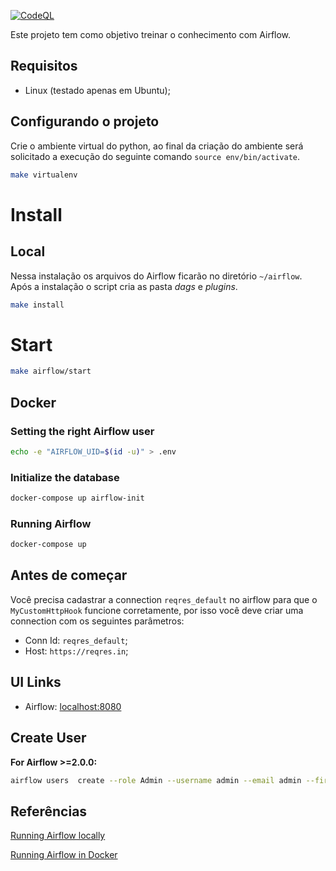 [![CodeQL](https://github.com/icarocarmona/treinando-airflow/actions/workflows/codeql-analysis.yml/badge.svg?branch=master)](https://github.com/icarocarmona/treinando-airflow/actions/workflows/codeql-analysis.yml)

Este projeto tem como objetivo treinar o conhecimento com Airflow.


## Requisitos
- Linux (testado apenas em Ubuntu);
## Configurando o projeto

Crie o ambiente virtual do python, ao final da criação do ambiente será solicitado
 a execução do seguinte comando `source env/bin/activate`.

```sh
make virtualenv
```

# Install

## Local
Nessa instalação os arquivos do Airflow ficarão no diretório `~/airflow`.
Após a instalação o script cria as pasta *dags* e *plugins*.

```sh
make install
```

# Start

```sh
make airflow/start
```

## Docker

### Setting the right Airflow user

```sh
echo -e "AIRFLOW_UID=$(id -u)" > .env
```
### Initialize the database

```sh
docker-compose up airflow-init
```
### Running Airflow

```sh
docker-compose up
```


## Antes de começar

Você precisa cadastrar a connection `reqres_default` no airflow para que o `MyCustomHttpHook` funcione corretamente, por isso você deve criar uma connection com os seguintes parâmetros:
- Conn Id: `reqres_default`;
- Host: `https://reqres.in`;

## UI Links
- Airflow: [localhost:8080](localhost:8080)

## Create User

**For Airflow >=2.0.0:**
```sh
airflow users  create --role Admin --username admin --email admin --firstname admin --lastname admin --password admin
```

## Referências

[Running Airflow locally](https://airflow.apache.org/docs/apache-airflow/stable/start/local.html)

[Running Airflow in Docker](https://airflow.apache.org/docs/apache-airflow/stable/start/docker.html)

